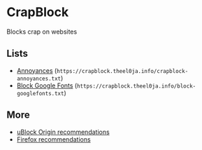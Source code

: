 # CrapBlock

Blocks crap on websites

## Lists
* [Annoyances](https://crapblock.theel0ja.info/crapblock-annoyances.txt) (`https://crapblock.theel0ja.info/crapblock-annoyances.txt`)
* [Block Google Fonts](https://crapblock.theel0ja.info/block-googlefonts.txt) (`https://crapblock.theel0ja.info/block-googlefonts.txt`)

## More

* [uBlock Origin recommendations](https://github.com/theel0ja/ubo-recommendations/blob/master/README.md)
* [Firefox recommendations](https://github.com/theel0ja/ubo-recommendations/blob/master/README.md)
